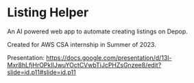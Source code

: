 # Listing Helper
An AI powered web app to automate creating listings on Depop.

Created for AWS CSA internship in Summer of 2023.

Presentation: https://docs.google.com/presentation/d/13l-Mxr8hLfjHrOPkIlJwuYOctCVwbTiJcPHZsGnzee8/edit?slide=id.p11#slide=id.p11

